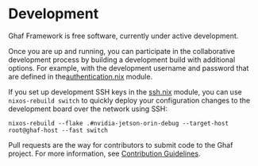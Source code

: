 <!--
    Copyright 2022-2023 TII (SSRC) and the Ghaf contributors
    SPDX-License-Identifier: CC-BY-SA-4.0
-->

# Development

Ghaf Framework is free software, currently under active development.

Once you are up and running, you can participate in the collaborative development process by building a development build with additional options. For example, with the development username and password that are defined in the[authentication.nix](https://github.com/tiiuae/ghaf/blob/main/modules/development/authentication.nix#L4-L5) module.

If you set up development SSH keys in the [ssh.nix](https://github.com/tiiuae/ghaf/blob/main/modules/development/ssh.nix#L4) module, you can use `nixos-rebuild switch` to quickly deploy your configuration changes to the development board over the network using SSH:

    nixos-rebuild --flake .#nvidia-jetson-orin-debug --target-host root@ghaf-host --fast switch



Pull requests are the way for contributors to submit code to the Ghaf project. For more information, see [Contribution Guidelines](../appendices/contributing_general.md).
